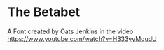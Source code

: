 # The Betabet
A Font created by Oats Jenkins in the video https://www.youtube.com/watch?v=H333yyMqudU
